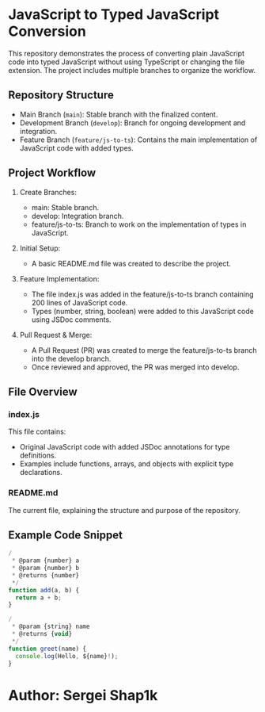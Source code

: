 # JavaScript to Typed JavaScript Conversion

This repository demonstrates the process of converting plain JavaScript code into typed JavaScript without using TypeScript or changing the file extension. The project includes multiple branches to organize the workflow.

## Repository Structure

- Main Branch (`main`): Stable branch with the finalized content.
- Development Branch (`develop`): Branch for ongoing development and integration.
- Feature Branch (`feature/js-to-ts`): Contains the main implementation of JavaScript code with added types.

## Project Workflow

1. Create Branches:
   - main: Stable branch.
   - develop: Integration branch.
   - feature/js-to-ts: Branch to work on the implementation of types in JavaScript.

2. Initial Setup:
   - A basic README.md file was created to describe the project.

3. Feature Implementation:
   - The file index.js was added in the feature/js-to-ts branch containing 200 lines of JavaScript code.
   - Types (number, string, boolean) were added to this JavaScript code using JSDoc comments.

4. Pull Request & Merge:
   - A Pull Request (PR) was created to merge the feature/js-to-ts branch into the develop branch.
   - Once reviewed and approved, the PR was merged into develop.

## File Overview

### index.js
This file contains:
- Original JavaScript code with added JSDoc annotations for type definitions.
- Examples include functions, arrays, and objects with explicit type declarations.

### README.md
The current file, explaining the structure and purpose of the repository.

## Example Code Snippet

```javascript
/
 * @param {number} a
 * @param {number} b
 * @returns {number}
 */
function add(a, b) {
  return a + b;
}

/
 * @param {string} name
 * @returns {void}
 */
function greet(name) {
  console.log(Hello, ${name}!);
}
```

# Author: Sergei Shap1k